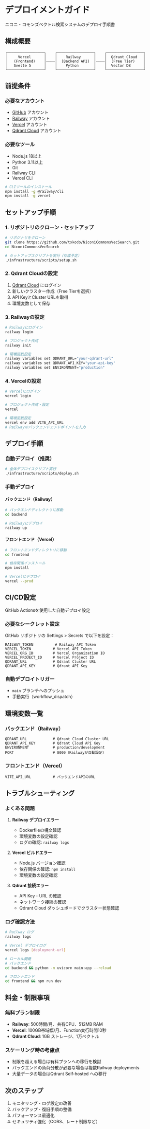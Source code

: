 # デプロイメントガイド

ニコニ・コモンズベクトル検索システムのデプロイ手順書

## 構成概要

```
┌─────────────────┐    ┌─────────────────┐    ┌─────────────────┐
│     Vercel      │    │    Railway      │    │  Qdrant Cloud   │
│   (Frontend)    │────│  (Backend API)  │────│  (Free Tier)    │
│   Svelte 5      │    │    Python       │    │  Vector DB      │
└─────────────────┘    └─────────────────┘    └─────────────────┘
```

## 前提条件

### 必要なアカウント
- [GitHub](https://github.com) アカウント
- [Railway](https://railway.app) アカウント
- [Vercel](https://vercel.com) アカウント  
- [Qdrant Cloud](https://cloud.qdrant.io) アカウント

### 必要なツール
- Node.js 18以上
- Python 3.11以上
- Git
- Railway CLI
- Vercel CLI

```bash
# CLIツールのインストール
npm install -g @railway/cli
npm install -g vercel
```

## セットアップ手順

### 1. リポジトリのクローン・セットアップ

```bash
# リポジトリをクローン
git clone https://github.com/txkodo/NiconiCommonsVecSearch.git
cd NiconiCommonsVecSearch

# セットアップスクリプトを実行（作成予定）
./infrastructure/scripts/setup.sh
```

### 2. Qdrant Cloudの設定

1. [Qdrant Cloud](https://cloud.qdrant.io) にログイン
2. 新しいクラスター作成（Free Tierを選択）
3. API KeyとCluster URLを取得
4. 環境変数として保存

### 3. Railwayの設定

```bash
# Railwayにログイン
railway login

# プロジェクト作成
railway init

# 環境変数設定
railway variables set QDRANT_URL="your-qdrant-url"
railway variables set QDRANT_API_KEY="your-api-key"
railway variables set ENVIRONMENT="production"
```

### 4. Vercelの設定

```bash
# Vercelにログイン
vercel login

# プロジェクト作成・設定
vercel

# 環境変数設定
vercel env add VITE_API_URL
# Railwayのバックエンドエンドポイントを入力
```

## デプロイ手順

### 自動デプロイ（推奨）

```bash
# 全体デプロイスクリプト実行
./infrastructure/scripts/deploy.sh
```

### 手動デプロイ

#### バックエンド（Railway）

```bash
# バックエンドディレクトリに移動
cd backend

# Railwayにデプロイ
railway up
```

#### フロントエンド（Vercel）

```bash
# フロントエンドディレクトリに移動
cd frontend

# 依存関係インストール
npm install

# Vercelにデプロイ
vercel --prod
```

## CI/CD設定

GitHub Actionsを使用した自動デプロイ設定

### 必要なシークレット設定

GitHub リポジトリの Settings > Secrets で以下を設定：

```
RAILWAY_TOKEN          # Railway API Token
VERCEL_TOKEN          # Vercel API Token
VERCEL_ORG_ID         # Vercel Organization ID
VERCEL_PROJECT_ID     # Vercel Project ID
QDRANT_URL            # Qdrant Cluster URL
QDRANT_API_KEY        # Qdrant API Key
```

### 自動デプロイトリガー

- `main` ブランチへのプッシュ
- 手動実行（workflow_dispatch）

## 環境変数一覧

### バックエンド（Railway）
```
QDRANT_URL            # Qdrant Cloud Cluster URL
QDRANT_API_KEY        # Qdrant Cloud API Key
ENVIRONMENT           # production/development
PORT                  # 8000（Railwayが自動設定）
```

### フロントエンド（Vercel）
```
VITE_API_URL          # バックエンドAPIのURL
```

## トラブルシューティング

### よくある問題

1. **Railway デプロイエラー**
   - Dockerfileの構文確認
   - 環境変数の設定確認
   - ログの確認: `railway logs`

2. **Vercel ビルドエラー**
   - Node.js バージョン確認
   - 依存関係の確認: `npm install`
   - 環境変数の設定確認

3. **Qdrant 接続エラー**
   - API Key・URL の確認
   - ネットワーク接続の確認
   - Qdrant Cloud ダッシュボードでクラスター状態確認

### ログ確認方法

```bash
# Railway ログ
railway logs

# Vercel デプロイログ
vercel logs [deployment-url]

# ローカル開発
# バックエンド
cd backend && python -m uvicorn main:app --reload

# フロントエンド  
cd frontend && npm run dev
```

## 料金・制限事項

### 無料プラン制限
- **Railway**: 500時間/月、共有CPU、512MB RAM
- **Vercel**: 100GB帯域幅/月、Function実行時間10秒
- **Qdrant Cloud**: 1GB ストレージ、1万ベクトル

### スケーリング時の考慮点
- 制限を超える場合は有料プランへの移行を検討
- バックエンドの負荷分散が必要な場合は複数Railway deployments
- 大量データの場合はQdrant Self-hosted への移行

## 次のステップ

1. モニタリング・ログ設定の改善
2. バックアップ・復旧手順の整備
3. パフォーマンス最適化
4. セキュリティ強化（CORS、レート制限など）